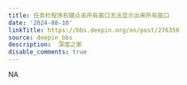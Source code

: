 ```yaml
---
title: 任务栏程序右键点击所有窗口无法显示出来所有窗口
date: '2024-08-10'
linkTitle: https://bbs.deepin.org/en/post/276350
source: deepin_bbs
description:  深度之家 
disable_comments: true
---
```

NA
